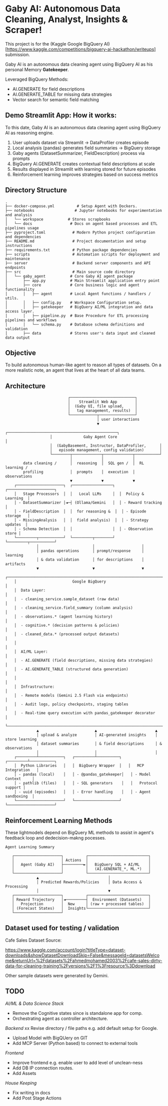 # Gaby AI: Autonomous Data Cleaning, Analyst, Insights & Scraper!

This project is for the (Kaggle Google BigQuery AI)[https://www.kaggle.com/competitions/bigquery-ai-hackathon/writeups] submission.

Gaby AI is an autonomous data cleaning agent using BigQuery AI as his personal Memory **Gatekeeper**.

Leveraged BigQuery Methods:

- AI.GENERATE for field descriptions
- AI.GENERATE_TABLE for missing data strategies
- Vector search for semantic field matching

## Demo Streamlit App: How it works:

To this date, Gaby AI is an autonomous data cleaning agent using BigQuery AI as reasoning engine.

1. User uploads dataset via Streamlit → DataProfiler creates episode
2. Local analysis (pandas) generates field summaries → BigQuery storage
3. Gaby agents (DatasetSummarizer, FieldDescription) process via prompts
4. BigQuery AI.GENERATE creates contextual field descriptions at scale
5. Results displayed in Streamlit with learning stored for future episodes
6. Reinforcement learning improves strategies based on success metrics

## Directory Structure

```text
.
├── docker-compose.yml          # Setup Agent with Dockers.
├── notebooks                  # Jupyter notebooks for experimentation and analysis
│   └── workspace           # Stores scrapbooks
│   └── docs                 # Docs on agent based processes and ETL pipelines usage
├── pyproject.toml            # Modern Python project configuration and dependencies
├── README.md                 # Project documentation and setup instructions
├── requirements.txt          # Python package dependencies
├── scripts                   # Automation scripts for deployment and maintenance
├── server                    # Backend server components and API endpoints
├── src                       # Main source code directory
│   └── gaby_agent           # Core Gaby AI agent package
│       ├── app.py           # Main Streamlit application entry point
│       ├── core             # Core business logic and agent functionality
│       │   ├── agent        # Local Agent functions / handlers / utils.
│       │   ├── config.py    # Workspace Configuration setup.
│       │   ├── gatekeeper   # BigQuery AI/ML integration and data access layer.
│       │   ├── pipeline.py  # Base Procedure for ETL processing pipelines and workflows
│       │   └── schema.py    # Database schema definitions and validation
│       ├── data             # Stores user's data input and cleaned data output
```

## Objective

To build autonomous human-like agent to reason all types of datasets. On a more realistic note, an agent that lives at the heart of all data teams.

## Architecture
```text
                            ┌─────────────────────────────┐
                            │    Streamlit Web App        │
                            │  (Gaby UI, file upload,     │
                            │   tag management, results)  │
                            └────────────┬────────────────┘
                                         │ user interactions
                                         ▼
                    ┌─────────────────────────────────────────────────┐
                    │              Gaby Agent Core                    │
                    │  (GabyBasement, Instructor, DataProfiler,      │
                    │   episode management, config validation)       │
                    └────────┬─────────────┬─────────────┬───────────┘
                             │             │             │
        data cleaning /      │  reasoning  │  SQL gen /  │  RL learning /
        profiling            │  prompts    │  execution  │  observations
                             ▼             ▼             ▼
    ┌─────────────────────┐  ┌──────────────────┐  ┌─────────────────────┐
    │   Stage Processors  │  │   Local LLMs     │  │  Policy & Learning  │
    │ - DatasetSummarizer │◄─┤ (Ollama/Gemini   │  │ - Reward tracking   │
    │ - FieldDescription  │  │  for reasoning &  │  │ - Episode storage   │
    │ - MissingAnalysis   │  │  field analysis)  │  │ - Strategy updates  │
    │ - Schema Detection  │  │                  │  │ - Observation store │
    └─────────┬───────────┘  └─────────┬────────┘  └─────────┬───────────┘
              │                        │                     │
              │ pandas operations      │ prompt/response     │ learning
              │ & data validation      │ for descriptions    │ artifacts
              ▼                        ▼                     ▼
    ┌─────────────────────────────────────────────────────────────────────┐
    │                         Google BigQuery                             │
    │  Data Layer:                                                        │
    │  - cleaning_service.sample_dataset (raw data)                      │
    │  - cleaning_service.field_summary (column analysis)                │
    │  - observations.* (agent learning history)                         │
    │  - cognitive.* (decision patterns & policies)                      │
    │  - cleaned_data.* (processed output datasets)                      │
    │                                                                     │
    │  AI/ML Layer:                                                       │
    │  - AI.GENERATE (field descriptions, missing data strategies)       │
    │  - AI.GENERATE_TABLE (structured data generation)                  │
    │                                                                     │
    │  Infrastructure:                                                    │
    │  - Remote models (Gemini 2.5 Flash via endpoints)                  │
    │  - Audit logs, policy checkpoints, staging tables                  │
    │  - Real-time query execution with pandas_gatekeeper decorator      │
    └─────────────────────────────────────────────────────────────────────┘
              ▲                         ▲                          ▲
              │ upload & analyze        │ AI-generated insights    │ store learning
              │ dataset summaries       │ & field descriptions     │ & observations
              │                         │                          │
    ┌─────────┴───────────┐   ┌─────────┴──────────┐   ┌─────────┴───────────┐
    │  Python Libraries   │   │  BigQuery Wrapper  │   │   MCP Integration   │
    │ - pandas (local)    │   │ - @pandas_gatekeeper│   │ - Model Context     │
    │ - pathlib (files)   │   │ - SQL generators    │   │   Protocol support │
    │ - uuid (episodes)   │   │ - Error handling    │   │ - Agent sandboxing  │
    └─────────────────────┘   └────────────────────┘   └─────────────────────┘
```

## Reinforcement Learning Methods

These lightmodels depend on BigQuery ML methods to assist in agent's feedback loop and dedecision-makng pocesses.

```text
Agent Learning Summary

   ┌─────────────────────┐          ┌───────────────────────────┐
   │                     │ Actions  │                           │
   │   Agent (Gaby AI)   ├─────────►│   BigQuery SQL + AI/ML    │
   │                     │          │   (AI.GENERATE_*, ML.*)   │
   └─────────────────────┘          └───────────────────────────┘
              ▲                               │
              │ Predicted Rewards/Policies    │ Data Access & Processing
              │                               ▼
   ┌─────────────────────┐          ┌───────────────────────────┐
   │ Reward Trajectory   │◄─────────┤  Environment (Datasets)   │
   │   Projection        │  New     │ (raw + processed tables)  │
   │ (Forecast States)   │  Insights└───────────────────────────┘
   └─────────────────────┘
```

## Dataset used for testing / validation

Cafe Sales Dataset Source:

https://www.kaggle.com/account/login?titleType=dataset-downloads&showDatasetDownloadSkip=False&messageId=datasetsWelcome&returnUrl=%2Fdatasets%2Fahmedmohamed2003%2Fcafe-sales-dirty-data-for-cleaning-training%2Fversions%2F1%3Fresource%3Ddownload

Other sample datasets were generated by Gemini.

## TODO

*AI/ML & Data Science Stack*
- Remove the Cognitive states since is standalone app for comp.
- Orchestrating agent as controller architecture.

*Backend*
xx Revise directory / file paths e.g. add default setup for Google.
- Upload Model with BigQUery on GIT
- Add MCP Server (Python based) to connect to external tools

*Frontend*
- Improve frontend e.g. enable user to add level of unclean-ness
- Add DB IP connection routes.
- Add Assets

*House Keeping*
- Fix writing in docs
- Add Post Stage Actions
